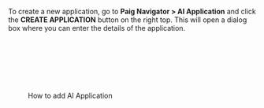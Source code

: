 To create a new application, go to __Paig Navigator > AI Application__ and click the **CREATE APPLICATION** button on
the right top. This will open a dialog box where you can enter the details of the application. 

<figure markdown>
<script src="https://fast.wistia.com/embed/medias/10ueafsoxi.jsonp" async></script><script src="https://fast.wistia.com/assets/external/E-v1.js" async></script><span class="wistia_embed wistia_async_10ueafsoxi popover=true" style="display:inline-block;height:106px;position:relative;width:150px">&nbsp;</span>
<figcaption>How to add AI Application</figcaption>
</figure>
